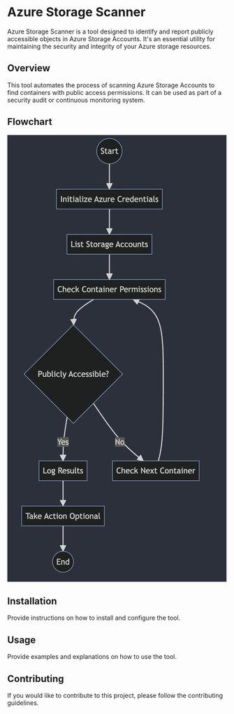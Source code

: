 # Azure Storage Scanner

Azure Storage Scanner is a tool designed to identify and report publicly accessible objects in Azure Storage Accounts. It's an essential utility for maintaining the security and integrity of your Azure storage resources.

## Overview

This tool automates the process of scanning Azure Storage Accounts to find containers with public access permissions. It can be used as part of a security audit or continuous monitoring system.

## Flowchart

![Flowchart](images/flowchart.png)

## Installation

Provide instructions on how to install and configure the tool.

## Usage

Provide examples and explanations on how to use the tool.

## Contributing

If you would like to contribute to this project, please follow the contributing guidelines.